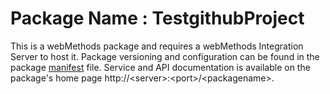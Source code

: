# Package Name : TestgithubProject
This is a webMethods package and requires a webMethods Integration Server to host it. Package versioning and configuration can be found in the package [manifest](./TestgithubProject/manifest.v3) file. Service and API documentation is available on the package's home page http://&lt;server&gt;:&lt;port&gt;/&lt;packagename>.